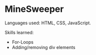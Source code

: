 # MineSweeper

Languages used: HTML, CSS, JavaScript.

Skills learned:
- For-Loops
- Adding/removing div elements
